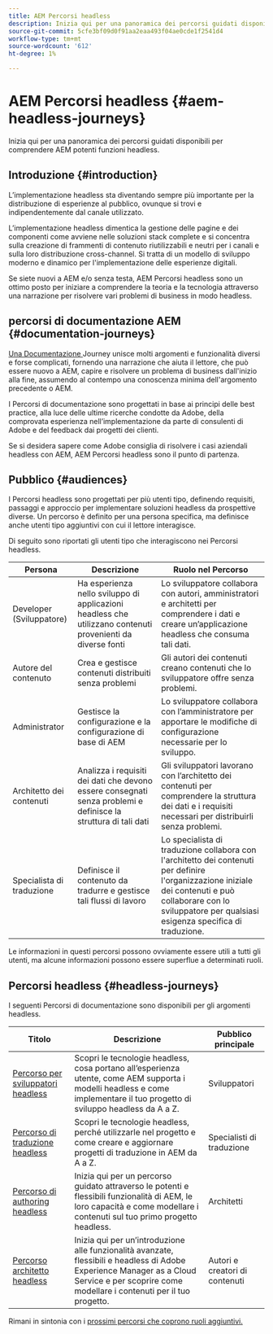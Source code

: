 ```yaml
---
title: AEM Percorsi headless
description: Inizia qui per una panoramica dei percorsi guidati disponibili per comprendere AEM potenti funzioni headless.
source-git-commit: 5cfe3bf09d0f91aa2eaa493f04ae0cde1f2541d4
workflow-type: tm+mt
source-wordcount: '612'
ht-degree: 1%

---
```


# AEM Percorsi headless {#aem-headless-journeys}

Inizia qui per una panoramica dei percorsi guidati disponibili per comprendere AEM potenti funzioni headless.

## Introduzione {#introduction}

L’implementazione headless sta diventando sempre più importante per la distribuzione di esperienze al pubblico, ovunque si trovi e indipendentemente dal canale utilizzato.

L’implementazione headless dimentica la gestione delle pagine e dei componenti come avviene nelle soluzioni stack complete e si concentra sulla creazione di frammenti di contenuto riutilizzabili e neutri per i canali e sulla loro distribuzione cross-channel. Si tratta di un modello di sviluppo moderno e dinamico per l&#39;implementazione delle esperienze digitali.

Se siete nuovi a AEM e/o senza testa, AEM Percorsi headless sono un ottimo posto per iniziare a comprendere la teoria e la tecnologia attraverso una narrazione per risolvere vari problemi di business in modo headless.

## percorsi di documentazione AEM {#documentation-journeys}

[Una Documentazione ](/help/journey-documentation/home.md) Journey unisce molti argomenti e funzionalità diversi e forse complicati, fornendo una narrazione che aiuta il lettore, che può essere nuovo a AEM, capire e risolvere un problema di business dall&#39;inizio alla fine, assumendo al contempo una conoscenza minima dell&#39;argomento precedente o AEM.

I Percorsi di documentazione sono progettati in base ai principi delle best practice, alla luce delle ultime ricerche condotte da Adobe, della comprovata esperienza nell’implementazione da parte di consulenti di Adobe e del feedback dai progetti dei clienti.

Se si desidera sapere come Adobe consiglia di risolvere i casi aziendali headless con AEM, AEM Percorsi headless sono il punto di partenza.

## Pubblico {#audiences}

I Percorsi headless sono progettati per più utenti tipo, definendo requisiti, passaggi e approccio per implementare soluzioni headless da prospettive diverse. Un percorso è definito per una persona specifica, ma definisce anche utenti tipo aggiuntivi con cui il lettore interagisce.

Di seguito sono riportati gli utenti tipo che interagiscono nei Percorsi headless.

| Persona | Descrizione | Ruolo nel Percorso |
|---|---|---|
| Developer (Sviluppatore) | Ha esperienza nello sviluppo di applicazioni headless che utilizzano contenuti provenienti da diverse fonti | Lo sviluppatore collabora con autori, amministratori e architetti per comprendere i dati e creare un’applicazione headless che consuma tali dati. |
| Autore del contenuto | Crea e gestisce contenuti distribuiti senza problemi | Gli autori dei contenuti creano contenuti che lo sviluppatore offre senza problemi. |
| Administrator | Gestisce la configurazione e la configurazione di base di AEM | Lo sviluppatore collabora con l’amministratore per apportare le modifiche di configurazione necessarie per lo sviluppo. |
| Architetto dei contenuti | Analizza i requisiti dei dati che devono essere consegnati senza problemi e definisce la struttura di tali dati | Gli sviluppatori lavorano con l’architetto dei contenuti per comprendere la struttura dei dati e i requisiti necessari per distribuirli senza problemi. |
| Specialista di traduzione | Definisce il contenuto da tradurre e gestisce tali flussi di lavoro | Lo specialista di traduzione collabora con l&#39;architetto dei contenuti per definire l&#39;organizzazione iniziale dei contenuti e può collaborare con lo sviluppatore per qualsiasi esigenza specifica di traduzione. |

Le informazioni in questi percorsi possono ovviamente essere utili a tutti gli utenti, ma alcune informazioni possono essere superflue a determinati ruoli.

## Percorsi headless {#headless-journeys}

I seguenti Percorsi di documentazione sono disponibili per gli argomenti headless.

| Titolo | Descrizione | Pubblico principale |
|---|---|---|
| [Percorso per sviluppatori headless](/help/journey-headless/developer/overview.md) | Scopri le tecnologie headless, cosa portano all’esperienza utente, come AEM supporta i modelli headless e come implementare il tuo progetto di sviluppo headless da A a Z. | Sviluppatori |
| [Percorso di traduzione headless](/help/journey-headless/translation/overview.md) | Scopri le tecnologie headless, perché utilizzarle nel progetto e come creare e aggiornare progetti di traduzione in AEM da A a Z. | Specialisti di traduzione |
| [Percorso di authoring headless](/help/journey-headless/author/overview.md) | Inizia qui per un percorso guidato attraverso le potenti e flessibili funzionalità di AEM, le loro capacità e come modellare i contenuti sul tuo primo progetto headless. | Architetti |
| [Percorso architetto headless](/help/journey-headless/architect/overview.md) | Inizia qui per un’introduzione alle funzionalità avanzate, flessibili e headless di Adobe Experience Manager as a Cloud Service e per scoprire come modellare i contenuti per il tuo progetto. | Autori e creatori di contenuti |

Rimani in sintonia con i [prossimi percorsi che coprono ruoli aggiuntivi.](/help/journey-documentation/home.md#journeys)
